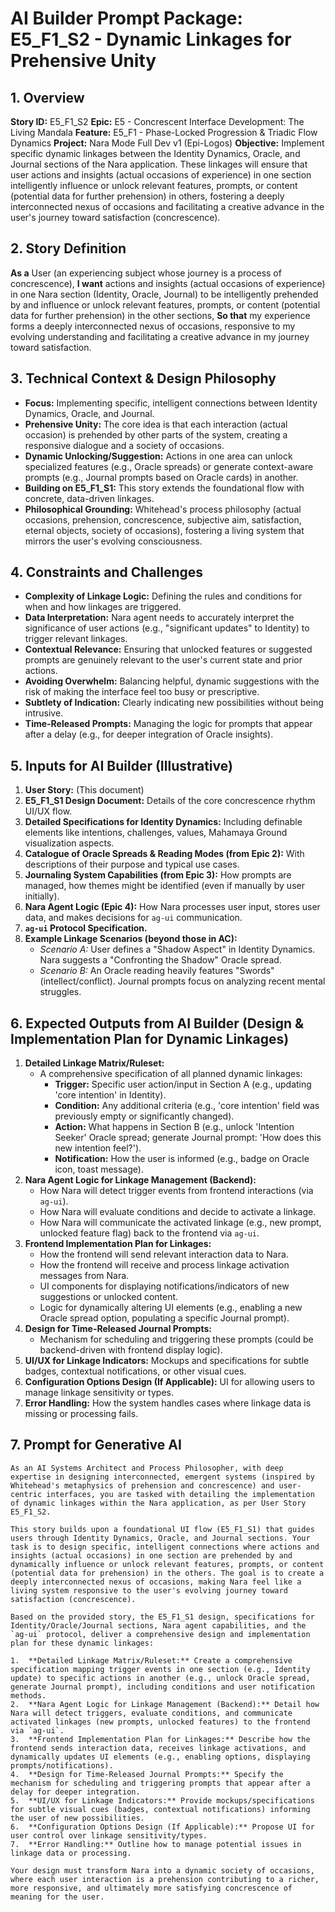 # AI Builder Prompt Package: E5_F1_S2 - Dynamic Linkages for Prehensive Unity

## 1. Overview

**Story ID:** E5_F1_S2
**Epic:** E5 - Concrescent Interface Development: The Living Mandala
**Feature:** E5_F1 - Phase-Locked Progression & Triadic Flow Dynamics
**Project:** Nara Mode Full Dev v1 (Epi-Logos)
**Objective:** Implement specific dynamic linkages between the Identity Dynamics, Oracle, and Journal sections of the Nara application. These linkages will ensure that user actions and insights (actual occasions of experience) in one section intelligently influence or unlock relevant features, prompts, or content (potential data for further prehension) in others, fostering a deeply interconnected nexus of occasions and facilitating a creative advance in the user's journey toward satisfaction (concrescence).

## 2. Story Definition

**As a** User (an experiencing subject whose journey is a process of concrescence),
**I want** actions and insights (actual occasions of experience) in one Nara section (Identity, Oracle, Journal) to be intelligently prehended by and influence or unlock relevant features, prompts, or content (potential data for further prehension) in the other sections,
**So that** my experience forms a deeply interconnected nexus of occasions, responsive to my evolving understanding and facilitating a creative advance in my journey toward satisfaction.

## 3. Technical Context & Design Philosophy

*   **Focus:** Implementing specific, intelligent connections between Identity Dynamics, Oracle, and Journal.
*   **Prehensive Unity:** The core idea is that each interaction (actual occasion) is prehended by other parts of the system, creating a responsive dialogue and a society of occasions.
*   **Dynamic Unlocking/Suggestion:** Actions in one area can unlock specialized features (e.g., Oracle spreads) or generate context-aware prompts (e.g., Journal prompts based on Oracle cards) in another.
*   **Building on E5_F1_S1:** This story extends the foundational flow with concrete, data-driven linkages.
*   **Philosophical Grounding:** Whitehead's process philosophy (actual occasions, prehension, concrescence, subjective aim, satisfaction, eternal objects, society of occasions), fostering a living system that mirrors the user's evolving consciousness.

## 4. Constraints and Challenges

*   **Complexity of Linkage Logic:** Defining the rules and conditions for when and how linkages are triggered.
*   **Data Interpretation:** Nara agent needs to accurately interpret the significance of user actions (e.g., "significant updates" to Identity) to trigger relevant linkages.
*   **Contextual Relevance:** Ensuring that unlocked features or suggested prompts are genuinely relevant to the user's current state and prior actions.
*   **Avoiding Overwhelm:** Balancing helpful, dynamic suggestions with the risk of making the interface feel too busy or prescriptive.
*   **Subtlety of Indication:** Clearly indicating new possibilities without being intrusive.
*   **Time-Released Prompts:** Managing the logic for prompts that appear after a delay (e.g., for deeper integration of Oracle insights).

## 5. Inputs for AI Builder (Illustrative)

1.  **User Story:** (This document)
2.  **E5_F1_S1 Design Document:** Details of the core concrescence rhythm UI/UX flow.
3.  **Detailed Specifications for Identity Dynamics:** Including definable elements like intentions, challenges, values, Mahamaya Ground visualization aspects.
4.  **Catalogue of Oracle Spreads & Reading Modes (from Epic 2):** With descriptions of their purpose and typical use cases.
5.  **Journaling System Capabilities (from Epic 3):** How prompts are managed, how themes might be identified (even if manually by user initially).
6.  **Nara Agent Logic (Epic 4):** How Nara processes user input, stores user data, and makes decisions for `ag-ui` communication.
7.  **`ag-ui` Protocol Specification.**
8.  **Example Linkage Scenarios (beyond those in AC):**
    *   *Scenario A:* User defines a "Shadow Aspect" in Identity Dynamics. Nara suggests a "Confronting the Shadow" Oracle spread.
    *   *Scenario B:* An Oracle reading heavily features "Swords" (intellect/conflict). Journal prompts focus on analyzing recent mental struggles.

## 6. Expected Outputs from AI Builder (Design & Implementation Plan for Dynamic Linkages)

1.  **Detailed Linkage Matrix/Ruleset:**
    *   A comprehensive specification of all planned dynamic linkages:
        *   **Trigger:** Specific user action/input in Section A (e.g., updating 'core intention' in Identity).
        *   **Condition:** Any additional criteria (e.g., 'core intention' field was previously empty or significantly changed).
        *   **Action:** What happens in Section B (e.g., unlock 'Intention Seeker' Oracle spread; generate Journal prompt: 'How does this new intention feel?').
        *   **Notification:** How the user is informed (e.g., badge on Oracle icon, toast message).
2.  **Nara Agent Logic for Linkage Management (Backend):**
    *   How Nara will detect trigger events from frontend interactions (via `ag-ui`).
    *   How Nara will evaluate conditions and decide to activate a linkage.
    *   How Nara will communicate the activated linkage (e.g., new prompt, unlocked feature flag) back to the frontend via `ag-ui`.
3.  **Frontend Implementation Plan for Linkages:**
    *   How the frontend will send relevant interaction data to Nara.
    *   How the frontend will receive and process linkage activation messages from Nara.
    *   UI components for displaying notifications/indicators of new suggestions or unlocked content.
    *   Logic for dynamically altering UI elements (e.g., enabling a new Oracle spread option, populating a specific Journal prompt).
4.  **Design for Time-Released Journal Prompts:**
    *   Mechanism for scheduling and triggering these prompts (could be backend-driven with frontend display logic).
5.  **UI/UX for Linkage Indicators:** Mockups and specifications for subtle badges, contextual notifications, or other visual cues.
6.  **Configuration Options Design (If Applicable):** UI for allowing users to manage linkage sensitivity or types.
7.  **Error Handling:** How the system handles cases where linkage data is missing or processing fails.

## 7. Prompt for Generative AI

```
As an AI Systems Architect and Process Philosopher, with deep expertise in designing interconnected, emergent systems (inspired by Whitehead's metaphysics of prehension and concrescence) and user-centric interfaces, you are tasked with detailing the implementation of dynamic linkages within the Nara application, as per User Story E5_F1_S2.

This story builds upon a foundational UI flow (E5_F1_S1) that guides users through Identity Dynamics, Oracle, and Journal sections. Your task is to design specific, intelligent connections where actions and insights (actual occasions) in one section are prehended by and dynamically influence or unlock relevant features, prompts, or content (potential data for prehension) in the others. The goal is to create a deeply interconnected nexus of occasions, making Nara feel like a living system responsive to the user's evolving journey toward satisfaction (concrescence).

Based on the provided story, the E5_F1_S1 design, specifications for Identity/Oracle/Journal sections, Nara agent capabilities, and the `ag-ui` protocol, deliver a comprehensive design and implementation plan for these dynamic linkages:

1.  **Detailed Linkage Matrix/Ruleset:** Create a comprehensive specification mapping trigger events in one section (e.g., Identity update) to specific actions in another (e.g., unlock Oracle spread, generate Journal prompt), including conditions and user notification methods.
2.  **Nara Agent Logic for Linkage Management (Backend):** Detail how Nara will detect triggers, evaluate conditions, and communicate activated linkages (new prompts, unlocked features) to the frontend via `ag-ui`.
3.  **Frontend Implementation Plan for Linkages:** Describe how the frontend sends interaction data, receives linkage activations, and dynamically updates UI elements (e.g., enabling options, displaying prompts/notifications).
4.  **Design for Time-Released Journal Prompts:** Specify the mechanism for scheduling and triggering prompts that appear after a delay for deeper integration.
5.  **UI/UX for Linkage Indicators:** Provide mockups/specifications for subtle visual cues (badges, contextual notifications) informing the user of new possibilities.
6.  **Configuration Options Design (If Applicable):** Propose UI for user control over linkage sensitivity/types.
7.  **Error Handling:** Outline how to manage potential issues in linkage data or processing.

Your design must transform Nara into a dynamic society of occasions, where each user interaction is a prehension contributing to a richer, more responsive, and ultimately more satisfying concrescence of meaning for the user.
```